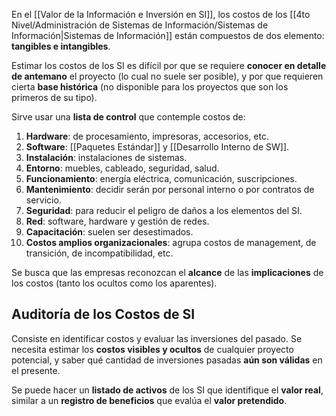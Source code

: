 En el [[Valor de la Información e Inversión en SI]], los costos de los [[4to Nivel/Administración de Sistemas de Información/Sistemas de Información|Sistemas de Información]] están compuestos de dos elemento: **tangibles e intangibles**.

Estimar los costos de los SI es difícil por que se requiere **conocer en detalle de antemano** el proyecto (lo cual no suele ser posible), y por que requieren cierta **base histórica** (no disponible para los proyectos que son los primeros de su tipo).

Sirve usar una **lista de control** que contemple costos de:

1. **Hardware**: de procesamiento, impresoras, accesorios, etc.
2. **Software**: [[Paquetes Estándar]] y [[Desarrollo Interno de SW]].
3. **Instalación**: instalaciones de sistemas.
4. **Entorno**: muebles, cableado, seguridad, salud.
5. **Funcionamiento**: energía eléctrica, comunicación, suscripciones.
6. **Mantenimiento**: decidir serán por personal interno o por contratos de servicio.
7. **Seguridad**: para reducir el peligro de daños a los elementos del SI.
8. **Red**: software, hardware y gestión de redes.
9. **Capacitación**: suelen ser desestimados.
10. **Costos amplios organizacionales**: agrupa costos de management, de transición, de incompatibilidad, etc.

Se busca que las empresas reconozcan el **alcance** de las **implicaciones** de los costos (tanto los ocultos como los aparentes).

## Auditoría de los Costos de SI

Consiste en identificar costos y evaluar las inversiones del pasado. Se necesita estimar los **costos visibles y ocultos** de cualquier proyecto potencial, y saber qué cantidad de inversiones pasadas **aún son válidas** en el presente.

Se puede hacer un **listado de activos** de los SI que identifique el **valor real**, similar a un **registro de beneficios** que evalúa el **valor pretendido**.
